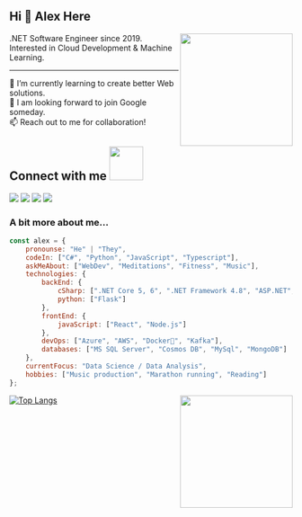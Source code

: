 ## Hi 👋 Alex Here

  
<img align='right' src="https://media0.giphy.com/media/WFZvB7VIXBgiz3oDXE/giphy.gif" width="200">
.NET Software Engineer since 2019.  
Interested in Cloud Development & Machine Learning. 
  
----   

🌱 I’m currently learning to create better Web solutions.  
👯 I am looking forward to join Google someday.  
📫 Reach out to me for collaboration!  

  
## Connect with me <img src="https://media.giphy.com/media/LnQjpWaON8nhr21vNW/giphy.gif" width="60">
<a href="https://www.linkedin.com/in/alex-andrero"><img src="https://img.shields.io/badge/LinkedIn-0077B5?style=for-the-badge&logo=linkedin&logoColor=white"></a>
<a href="https://alex-andrero.medium.com/"><img src="https://img.shields.io/badge/Medium-12100E?style=for-the-badge&logo=medium&logoColor=white"></a>
<a href="https://twitter.com/iamthedoktor"><img src="https://img.shields.io/badge/Twitter-1DA1F2?style=for-the-badge&logo=twitter&logoColor=white"></a>
<a href="mailto:allex.semenovv@gmail.com"><img src="https://img.shields.io/badge/Gmail-D14836?style=for-the-badge&logo=gmail&logoColor=white"></a>
  
  
  
### A bit more about me...  

```javascript
const alex = {
    pronounse: "He" | "They",
    codeIn: ["C#", "Python", "JavaScript", "Typescript"],
    askMeAbout: ["WebDev", "Meditations", "Fitness", "Music"],
    technologies: {
        backEnd: {
            cSharp: [".NET Core 5, 6", ".NET Framework 4.8", "ASP.NET", "Entity Framework"],
            python: ["Flask"]
        },
        frontEnd: {
            javaScript: ["React", "Node.js"]
        },
        devOps: ["Azure", "AWS", "Docker🐳", "Kafka"],
        databases: ["MS SQL Server", "Cosmos DB", "MySql", "MongoDB"]
    },
    currentFocus: "Data Science / Data Analysis",
    hobbies: ["Music production", "Marathon running", "Reading"]
};
```  

[![Top Langs](https://github-readme-stats.vercel.app/api/top-langs/?username=IAMDOKTOR&hide=html,java,jupyter%20notebook,shell,powershell,batchfile,css,aspnet,ruby&layout=compact)](https://github.com/alex-andrero)
<img align="right" src="https://media2.giphy.com/media/Wk1P0F8uleY8nd8YJv/giphy.gif" width="200"> 
  
<!-- <img align='left' src="https://github.com/IAMDOKTOR/IAMDOKTOR/blob/main/github-metrics.svg">   -->

